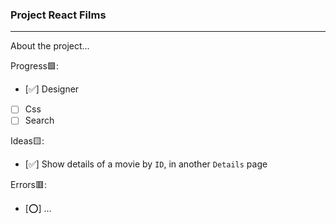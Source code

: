 ### Project React Films

---

About the project...

Progress🟩:

- [✅] Designer
- [ ] Css
- [ ] Search

Ideas🟨:

- [✅] Show details of a movie by `ID`, in another `Details` page

Errors🟥:

- [⭕] ...
